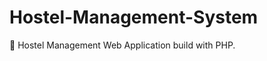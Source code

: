 Hostel-Management-System
========================
:hotel: Hostel Management Web Application build with PHP. 
